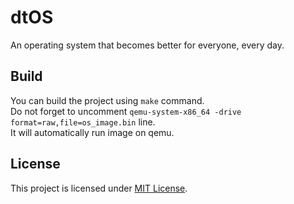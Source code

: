 # dtOS
An operating system that becomes better for everyone, every day.

## Build
You can build the project using `make` command.  
Do not forget to uncomment `qemu-system-x86_64 -drive format=raw,file=os_image.bin` line.  
It will automatically run image on qemu.

## License
This project is licensed under [MIT License](LICENSE).
